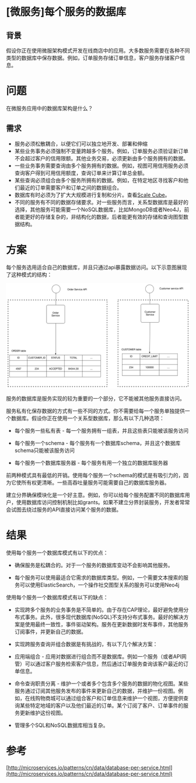# \[微服务\]每个服务的数据库

## 背景

假设你正在使用微服架构模式开发在线商店中的应用。大多数服务需要在各种不同类型的数据库中保存数据。例如，订单服务存储订单信息，客户服务存储客户信息。

# 问题

在微服务应用中的数据库架构是什么？

## 需求

* 服务必须松散耦合，以便它们可以独立地开发、部署和伸缩
* 某些业务事务必须强制不变量跨越多个服务。例如，订单服务必须验证新订单不会超过客户的信用限额。其他业务交易，必须更新由多个服务拥有的数据。
* 一些业务事务需要查询由多个服务拥有的数据。例如，视图可用信用服务必须查询客户得到可用信用额度，查询订单来计算订单总金额。
* 某些查询必须组合由多个服务所拥有的数据。例如，在特定地区寻找客户和他们最近的订单需要客户和订单之间的数据组合。
* 数据库有时必须为了扩大大规模进行复制和分片。查看[Scale Cube](http://microservices.io/articles/scalecube.html)。
* 不同的服务有不同的数据存储要求。对一些服务而言，关系型数据库是最好的选择，其他服务可能需要一个NoSQL数据库，比如MongoDB或者Neo4J，前者能更好的存储复杂的，非结构化的数据，后者能更有效的存储和查询图型数据结构。

# 方案

每个服务选用适合自己的数据库，并且只通过api暴露数据访问。以下示意图展现了这种模式的结构：

![](/assets/doc_imgs/databaseperservice.png)

服务的数据库是服务实现的较为重要的一个部分，它不能被其他服务直接访问。

服务私有化保存数据的方式有一些不同的方式。你不需要给每一个服务单独提供一个数据库。假设你正在使用一个关系型数据库，那么有以下几种选项：

* 每个服务一些私有表 - 每一个服务拥有一组表，并且这些表只能被该服务访问

* 每个服务一个schema - 每个服务有一个数据库schema，并且这个数据库schema只能被该服务访问
* 每个服务一个数据库服务器 - 每个服务有用一个独立的数据库服务器

前两种模式具有最低的开销。使用每个服务一个schema的模式是有吸引力的，因为它使所有权更清晰。一些高吞吐量服务可能需要自己的数据库服务器。

建立分界确保模块化是一个好主意。例如，你可以给每个服务配置不同的数据库用户，使用数据库访问控制机制比如grants。如果不建立分界封装服务，开发者常常会试图去绕过服务的API直接访问某个服务的数据。

# 结果

使用每个服务一个数据库模式有以下的优点：

* 确保服务是松耦合的。对于一个服务的数据库变动不会影响其他服务。

* 每个服务可以使用最适合它需求的数据库类型。例如，一个需要文本搜索的服务可以使用ElasticSearch，一个操作社交图型关系的服务可以使用Neo4j

使用每个服务一个数据库模式有以下的缺点：

* 实现跨多个服务的业务事务是不简单的。由于存在CAP理论，最好避免使用分布式事务。此外，很多现代数据库\(NoSQL\)不支持分布式事务。最好的解决方案是使用最终一致性，事件驱动架构。服务在更新数据时发布事件，其他服务订阅事件，并更新自己的数据。

* 实现跨服务查询并组合数据是有挑战的，有以下几个解决方案：

* 应用端组合 - 应用对数据进行组合而不是数据库。例如一个服务（或者API网管）可以通过客户服务检索客户信息，然后通过订单服务查询该客户最近的订单信息。

* 命令查询职责分离 - 维护一个或者多个包含多个服务的数据的物化视图。某些服务通过订阅其他服务发布的事件来更新自己的数据，并维护一份视图。例如，在线购物商城可以通过组合客户和订单信息来维护一个视图，方便提供查询某些特定地域的客户以及他们最近的订单。某个订阅了客户、订单事件的服务更新维护这份视图。

* 管理多个SQL和NoSQL数据库相当复杂。

# 参考

[http://microservices.io/patterns/cn/data/database-per-service.html](http://microservices.io/patterns/cn/data/database-per-service.html)

